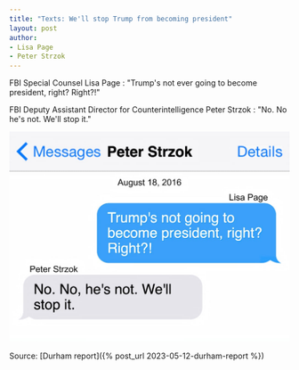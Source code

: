 ```yaml
---
title: "Texts: We'll stop Trump from becoming president"
layout: post
author:
- Lisa Page
- Peter Strzok
---
```


FBI Special Counsel Lisa Page
: "Trump's not ever going to become president, right? Right?!"

FBI Deputy Assistant Director for Counterintelligence Peter Strzok
: "No. No he's not. We'll stop it."

![We'll stop Trump from becoming president](/assets/2016-08-18-page-strzok.jpg "We'll stop Trump from becoming president")

Source: [Durham report]({% post_url 2023-05-12-durham-report %})
